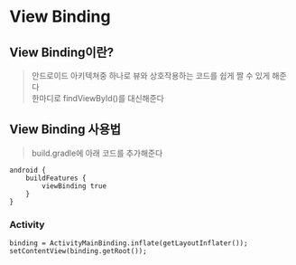 # View Binding

## View Binding이란?
>안드로이드 아키텍쳐중 하나로 뷰와 상호작용하는 코드를 쉽게 짤 수 있게 해준다    
>한마디로 findViewById()를 대신해준다

## View Binding 사용법
>build.gradle에 아래 코드를 추가해준다
```
android {
    buildFeatures {
        viewBinding true
    }
}
```

### Activity
```
binding = ActivityMainBinding.inflate(getLayoutInflater());
setContentView(binding.getRoot());
```
